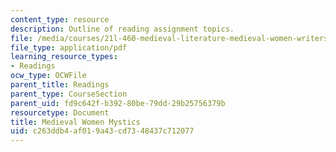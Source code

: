 ```yaml
---
content_type: resource
description: Outline of reading assignment topics.
file: /media/courses/21l-460-medieval-literature-medieval-women-writers-spring-2004/c263ddb4af019a43cd7348437c712077_hand_out6_mediev.pdf
file_type: application/pdf
learning_resource_types:
- Readings
ocw_type: OCWFile
parent_title: Readings
parent_type: CourseSection
parent_uid: fd9c642f-b392-80be-79dd-29b25756379b
resourcetype: Document
title: Medieval Women Mystics
uid: c263ddb4-af01-9a43-cd73-48437c712077
---
```

